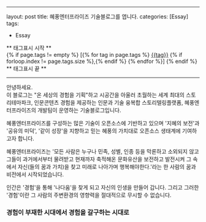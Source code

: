 ---
layout: post
title: 혜풍엔터프라이즈 기술블로그를 엽니다.
categories: [Essay]
tags: 
- Essay


<div>
** 태그표시 시작 **
  <br>
{% if page.tags != empty %}
  [{% for tag in page.tags %}
      <a href="/tags/archives#{{ tag | escape }}">{{tag}}</a>
      {% if forloop.index != page.tags.size %},{% endif %} 
    {% endfor %}]
{% endif %}
  <br>
** 태그표시 끝 **
</div>

----

안녕하세요. 
<br>이 블로그는 "온 세상의 경험을 기획"하고 시공간을 아울러 초월하는 세계 최대의 스토리테마파크, 인문콘텐츠 경험을 제공하는 인문과 기술 융복합 스토리텔링플랫폼, 혜풍엔터프라이즈의 개발팀이 운영하는 기술블로그입니다.

혜풍엔터프라이즈를 구성하는 많은 기술이 오픈소스에 기반하고 있으며 '지혜의 보전'과 '공유의 미덕', '같이 성장'을 지향하고 믿는 혜풍의 가치대로 오픈소스 생태계에 기여하고자 합니다. 

혜풍엔터프라이즈는 '모든 사람은 누구나 민족, 성별, 인종 등을 막론하고 소외되지 않고 그들이 과거에서부터 물려받고 현재까자 축적해온 문화유산을 보전하고 발전시켜 그 속에서 자신(들의 꿈과 가치)을 찾고 미래로 나아가며 행복해야한다.'라는 한 사람의 꿈과 비전에서 시작되었습니다. 
 
인간은 '경험'을 통해 '나다움'을 찾게 되고 자신의 인생을 만들어 갑니다. 그리고 그러한 '경험'이란 그 사람의 주변환경의 영향력을 절대적으로 무시할 수 없습니다. 
<br>

### 경험이 부재한 시대에서 경험을 갈구하는 시대로

